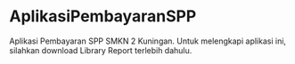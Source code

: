 # AplikasiPembayaranSPP
Aplikasi Pembayaran SPP SMKN 2 Kuningan.
Untuk melengkapi aplikasi ini, silahkan download Library Report terlebih dahulu. 
